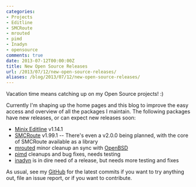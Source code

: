 ```yaml
---
categories:
- Projects
- Editline
- SMCRoute
- mrouted
- pimd
- Inadyn
- opensource
comments: true
date: 2013-07-12T00:00:00Z
title: New Open Source Releases
url: /2013/07/12/new-open-source-releases/
aliases: /blog/2013/07/12/new-open-source-releases/
---
```


Vacation time means catching up on my Open Source projects! :)

Currently I'm shaping up the home pages and this blog to improve the
easy access and overview of all the packages I maintain.  The
following packages have new releases, or can expect new releases soon:

   * [Minix Editline](/editline.html) v1.14.1
   * [SMCRoute](/smcroute.html) v1.99.1 -- There's even a v2.0.0 being
     planned, with the core of SMCRoute available as a library
   * [mrouted](/mrouted.html) minor cleanup an sync with
     [OpenBSD](http://www.openbsd.org/cgi-bin/cvsweb/src/usr.sbin/mrouted/)
   * [pimd](/pimd.html) cleanups and bug fixes, needs testing
   * [inadyn](/inadyn.html) is in dire need of a release, but needs more testing and fixes

As usual, see my [GitHub](http://github.com/troglobit) for the latest
commits if you want to try anything out, file an issue report, or if
you want to contribute.

